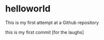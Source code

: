 # helloworld
This is my first attempt at a Github repository

this is my first commit
[for the laughs]

